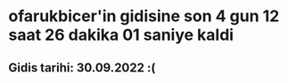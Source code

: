 # ofarukbicer'in gidisine son 4 gun 12 saat 26 dakika 01 saniye kaldi

## Gidis tarihi: 30.09.2022 :(